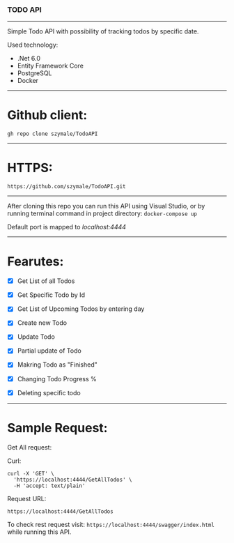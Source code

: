 ### TODO API
___

Simple Todo API with possibility of tracking todos by specific date.

Used technology:
+ .Net 6.0
+ Entity Framework Core
+ PostgreSQL
+ Docker

___
# Github client:
`gh repo clone szymale/TodoAPI`
___
# HTTPS:
`https://github.com/szymale/TodoAPI.git`
___

After cloning this repo you can run this API using Visual Studio, or by running terminal command in project directory:
`docker-compose up`

Default port is mapped to *localhost:4444*
___
# Fearutes:

- [x] Get List of all Todos
- [x] Get Specific Todo by Id
- [x] Get List of Upcoming Todos by entering day
- [x] Create new Todo
- [x] Update Todo
- [x] Partial update of Todo
- [x] Makring Todo as "Finished"
- [x] Changing Todo Progress %
- [X] Deleting specific todo


___
# Sample Request:

Get All request:

Curl:
```
curl -X 'GET' \
  'https://localhost:4444/GetAllTodos' \
  -H 'accept: text/plain'
  ```
Request URL:  
  ```
  https://localhost:4444/GetAllTodos
  ```

To check rest request visit: `https://localhost:4444/swagger/index.html` while running this API.
 
	
